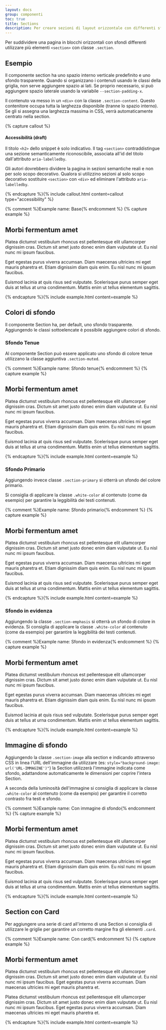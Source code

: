 ```yaml
---
layout: docs
group: componenti
toc: true
title: Sections
description: Per creare sezioni di layout orizzontale con differenti sfondi.
---
```


Per suddividere una pagina in blocchi orizzontali con sfondi differenti utilizzare più elementi `<section>` con classe `.section`.

## Esempio

Il componente section ha uno spazio interno verticale predefinito e uno sfondo trasparente. Quando si organizzano i contenuti usando le classi della griglia, non serve aggiungere spazio ai lati. Se proprio necessario, si può aggiungere spazio laterale usando la variabile `--section-padding-x`.

Il contenuto va messo in un `<div>` con la classe `.section-content`. Questo contenitore occupa tutta la larghezza disponibile (tranne lo spazio interno). Se gli si assegna una larghezza massima in CSS, verrà automaticamente centrato nella section.

{% capture callout %}

#### Accessibilità (draft)

Il titolo `<h2>` dello snippet è solo indicativo. Il tag `<section>` contraddistingue una sezione semanticamente riconoscibile, associata all'id del titolo dall'attributo `aria-labelledby`.

Gli autori dovrebbero dividere la pagina in sezioni semantiche reali e non per solo scopo decorativo. Qualora si utilizzino sezioni al solo scopo decorativo sostituire `<section>` con `<div>` ed eliminare l'attributo `aria-labelledby`.

{% endcapture %}{% include callout.html content=callout type="accessibility" %}

{% comment %}Example name: Base{% endcomment %}
{% capture example %}
<section class="section" aria-labelledby="titleEx1">
  <div class="section-content">
    <!-- START - contenuto di esempio -->
    <div class="container">
      <div class="row mb-3">
        <div class="col-12">
          <h2 id="titleEx1" class="no_toc">Morbi fermentum amet</h2>
        </div>
      </div>
      <div class="row">
        <div class="col-12 col-lg-6 col-xl-4">
          <p>Platea dictumst vestibulum rhoncus est pellentesque elit ullamcorper dignissim cras. Dictum sit amet justo donec enim diam vulputate ut. Eu nisl nunc mi ipsum faucibus.</p>
        </div>
        <div class="col-12 col-lg-6 col-xl-4">
          <p>Eget egestas purus viverra accumsan. Diam maecenas ultricies mi eget mauris pharetra et. Etiam dignissim diam quis enim. Eu nisl nunc mi ipsum faucibus.</p>
        </div>
        <div class="col-12 col-lg-6 col-xl-4">
          <p>Euismod lacinia at quis risus sed vulputate. Scelerisque purus semper eget duis at tellus at urna condimentum. Mattis enim ut tellus elementum sagittis.</p>
        </div>
      </div>
    </div>
    <!-- END - contenuto di esempio -->
  </div>
</section>
{% endcapture %}{% include example.html content=example %}

## Colori di sfondo

Il componente Section ha, per default, uno sfondo trasparente. Aggiungendo le classi sottoelencate è possibile aggiungere colori di sfondo.

### Sfondo Tenue

Al componente Section può essere applicato uno sfondo di colore tenue utilizzano la classe aggiuntiva `.section-muted`.

{% comment %}Example name: Sfondo tenue{% endcomment %}
{% capture example %}
<section class="section section-muted" aria-labelledby="titleEx2">
  <div class="section-content">
    <!-- contenuto di esempio START -->
    <div class="container">
      <div class="row mb-3">
        <div class="col-12">
          <h2 id="titleEx2" class="no_toc">Morbi fermentum amet</h2>
        </div>
      </div>
      <div class="row">
        <div class="col-12 col-lg-6 col-xl-4">
          <p>Platea dictumst vestibulum rhoncus est pellentesque elit ullamcorper dignissim cras. Dictum sit amet justo donec enim diam vulputate ut. Eu nisl nunc mi ipsum faucibus.</p>
        </div>
        <div class="col-12 col-lg-6 col-xl-4">
          <p>Eget egestas purus viverra accumsan. Diam maecenas ultricies mi eget mauris pharetra et. Etiam dignissim diam quis enim. Eu nisl nunc mi ipsum faucibus.</p>
        </div>
        <div class="col-12 col-lg-6 col-xl-4">
          <p>Euismod lacinia at quis risus sed vulputate. Scelerisque purus semper eget duis at tellus at urna condimentum. Mattis enim ut tellus elementum sagittis.</p>
        </div>
      </div>
    </div>
    <!-- contenuto di esempio END -->
  </div>
</section>
{% endcapture %}{% include example.html content=example %}

### Sfondo Primario

Aggiungendo invece classe `.section-primary` si otterrà un sfondo del colore primario.

Si consiglia di applicare la classe `.white-color` al contenuto (come da esempio) per garantire la leggibilità dei testi contenuti.

{% comment %}Example name: Sfondo primario{% endcomment %}
{% capture example %}
<section class="section section-primary" aria-labelledby="titleEx3">
  <div class="section-content">
    <!-- contenuto di esempio START -->
    <div class="container white-color">
      <div class="row mb-3">
        <div class="col-12">
          <h2 id="titleEx3" class="no_toc">Morbi fermentum amet</h2>
        </div>
      </div>
      <div class="row">
        <div class="col-12 col-lg-6 col-xl-4">
          <p>Platea dictumst vestibulum rhoncus est pellentesque elit ullamcorper dignissim cras. Dictum sit amet justo donec enim diam vulputate ut. Eu nisl nunc mi ipsum faucibus.</p>
        </div>
        <div class="col-12 col-lg-6 col-xl-4">
          <p>Eget egestas purus viverra accumsan. Diam maecenas ultricies mi eget mauris pharetra et. Etiam dignissim diam quis enim. Eu nisl nunc mi ipsum faucibus.</p>
        </div>
        <div class="col-12 col-lg-6 col-xl-4">
          <p>Euismod lacinia at quis risus sed vulputate. Scelerisque purus semper eget duis at tellus at urna condimentum. Mattis enim ut tellus elementum sagittis.</p>
        </div>
      </div>
    </div>
    <!-- contenuto di esempio END -->
  </div>
</section>
{% endcapture %}{% include example.html content=example %}

### Sfondo in evidenza
Aggiungendo la classe `.section-emphasis` si otterrà un sfondo di colore in evidenza.
Si consiglia di applicare la classe `.white-color` al contenuto (come da esempio) per garantire la leggibilità dei testi contenuti.

{% comment %}Example name: Sfondo in evidenza{% endcomment %}
{% capture example %}
<section class="section section-neutral" aria-labelledby="titleEx4">
  <div class="section-content">
    <!-- contenuto di esempio START -->
    <div class="container white-color">
      <div class="row mb-3">
        <div class="col-12">
          <h2 id="titleEx4" class="no_toc">Morbi fermentum amet</h2>
        </div>
      </div>
      <div class="row">
        <div class="col-12 col-lg-6 col-xl-4">
          <p>Platea dictumst vestibulum rhoncus est pellentesque elit ullamcorper dignissim cras. Dictum sit amet justo donec enim diam vulputate ut. Eu nisl nunc mi ipsum faucibus.</p>
        </div>
        <div class="col-12 col-lg-6 col-xl-4">
          <p>Eget egestas purus viverra accumsan. Diam maecenas ultricies mi eget mauris pharetra et. Etiam dignissim diam quis enim. Eu nisl nunc mi ipsum faucibus.</p>
        </div>
        <div class="col-12 col-lg-6 col-xl-4">
          <p>Euismod lacinia at quis risus sed vulputate. Scelerisque purus semper eget duis at tellus at urna condimentum. Mattis enim ut tellus elementum sagittis.</p>
        </div>
      </div>
    </div>
    <!-- contenuto di esempio END -->
  </div>
</section>
{% endcapture %}{% include example.html content=example %}

## Immagine di sfondo

Aggiungendo la classe `.section-image` alla section e indicando attraverso CSS in linea l'URL dell'immagine da utilizzare (es: `style="background-image: url('URL-IMMAGINE')"`) la Section utilizzerà l'immagine indicata come sfondo, adattandone automaticamente le dimensioni per coprire l'intera Section.

A seconda della luminosità dell'immagine si consiglia di applicare la classe `.white-color` al contenuto (come da esempio) per garantire il corretto contrasto fra testi e sfondo.

{% comment %}Example name: Con immagine di sfondo{% endcomment %}
{% capture example %}
<section class="section section-image" style="background-image: url('https://picsum.photos/1280/720?image=811')"  aria-labelledby="titleEx5">
  <div class="section-content">
    <!-- contenuto di esempio START -->
    <div class="container white-color">
      <div class="row mb-3">
        <div class="col-12">
          <h2 id="titleEx5" class="no_toc">Morbi fermentum amet</h2>
        </div>
      </div>
      <div class="row">
        <div class="col-12 col-lg-6 col-xl-4">
          <p>Platea dictumst vestibulum rhoncus est pellentesque elit ullamcorper dignissim cras. Dictum sit amet justo donec enim diam vulputate ut. Eu nisl nunc mi ipsum faucibus.</p>
        </div>
        <div class="col-12 col-lg-6 col-xl-4">
          <p>Eget egestas purus viverra accumsan. Diam maecenas ultricies mi eget mauris pharetra et. Etiam dignissim diam quis enim. Eu nisl nunc mi ipsum faucibus.</p>
        </div>
        <div class="col-12 col-lg-6 col-xl-4">
          <p>Euismod lacinia at quis risus sed vulputate. Scelerisque purus semper eget duis at tellus at urna condimentum. Mattis enim ut tellus elementum sagittis.</p>
        </div>
      </div>
    </div>
    <!-- contenuto di esempio END -->
  </div>
</section>
{% endcapture %}{% include example.html content=example %}

## Section con Card

Per aggiungere una serie di card all'interno di una Section si consiglia di utilizzare le griglie per garantire un corretto margine fra gli elementi `.card`.

{% comment %}Example name: Con card{% endcomment %}
{% capture example %}
<section class="section section-muted"  aria-labelledby="titleEx6">
  <div class="section-content">
    <!-- contenuto di esempio START -->
    <div class="container">
      <div class="row">
        <div class="col">
          <h2 class="mb-4 no_toc" id="titleEx6">Morbi fermentum amet</h2>
        </div>
      </div>
      <div class="row gy-3">
        <div class="col-12 col-md-6">
          <div class="card shadow">
            <div class="card-body">
              <p class="card-text font-serif">Platea dictumst vestibulum rhoncus est pellentesque elit ullamcorper dignissim cras. Dictum sit amet justo donec enim diam vulputate ut. Eu nisl nunc mi ipsum faucibus. Eget egestas purus viverra accumsan. Diam maecenas ultricies mi eget mauris pharetra et. </p>
            </div>
          </div>
        </div>
        <div class="col-12 col-md-6">
          <div class="card shadow">
            <div class="card-body">
              <p class="card-text font-serif">Platea dictumst vestibulum rhoncus est pellentesque elit ullamcorper dignissim cras. Dictum sit amet justo donec enim diam vulputate ut. Eu nisl nunc mi ipsum faucibus. Eget egestas purus viverra accumsan. Diam maecenas ultricies mi eget mauris pharetra et. </p>
            </div>
          </div>
        </div>
      </div>
    </div>
    <!-- contenuto di esempio END -->
  </div>
</section>
{% endcapture %}{% include example.html content=example %}
